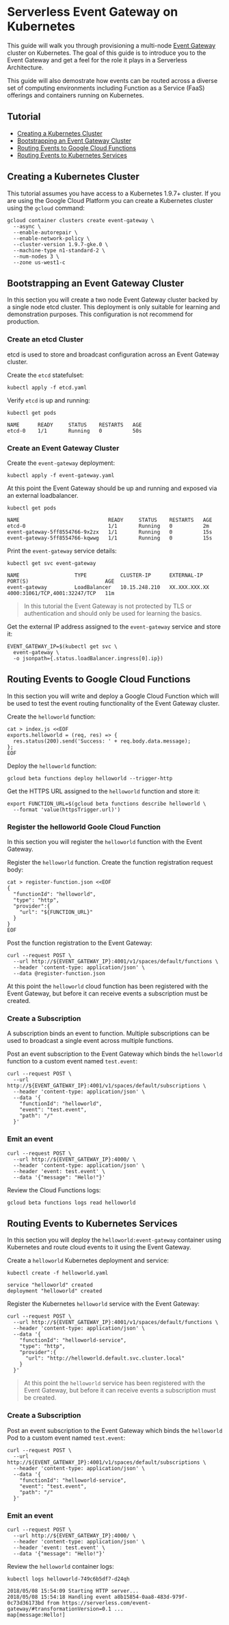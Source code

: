 # Serverless Event Gateway on Kubernetes

This guide will walk you through provisioning a multi-node [Event Gateway](https://github.com/serverless/event-gateway) cluster on Kubernetes. The goal of this guide is to introduce you to the Event Gateway and get a feel for the role it plays in a Serverless Architecture.

This guide will also demostrate how events can be routed across a diverse set of computing environments including Function as a Service (FaaS) offerings and containers running on Kubernetes. 

## Tutorial

* [Creating a Kubernetes Cluster](#creating-a-kubernetes-cluster)
* [Bootstrapping an Event Gateway Cluster](#bootstrapping-an-event-gateway-cluster)
* [Routing Events to Google Cloud Functions](#routing-events-to-google-cloud-functions)
* [Routing Events to Kubernetes Services](#routing-events-to-kubernetes-services)

## Creating a Kubernetes Cluster

This tutorial assumes you have access to a Kubernetes 1.9.7+ cluster. If you are using the Google Cloud Platform you can create a Kubernetes cluster using the `gcloud` command: 

```
gcloud container clusters create event-gateway \
  --async \
  --enable-autorepair \
  --enable-network-policy \
  --cluster-version 1.9.7-gke.0 \
  --machine-type n1-standard-2 \
  --num-nodes 3 \
  --zone us-west1-c
```

## Bootstrapping an Event Gateway Cluster

In this section you will create a two node Event Gateway cluster backed by a single node etcd cluster. This deployment is only suitable for learning and demonstration purposes. This configuration is not recommend for production.

### Create an etcd Cluster

etcd is used to store and broadcast configuration across an Event Gateway cluster.

Create the `etcd` statefulset:

```
kubectl apply -f etcd.yaml
```

Verify `etcd` is up and running:

```
kubectl get pods
```
```
NAME      READY     STATUS    RESTARTS   AGE
etcd-0    1/1       Running   0          50s
```

### Create an Event Gateway Cluster

Create the `event-gateway` deployment:

```
kubectl apply -f event-gateway.yaml
```

At this point the Event Gateway should be up and running and exposed via an external loadbalancer.

```
kubectl get pods
```
```
NAME                             READY     STATUS    RESTARTS   AGE
etcd-0                           1/1       Running   0          2m
event-gateway-5ff8554766-9x2zx   1/1       Running   0          15s
event-gateway-5ff8554766-kqwwg   1/1       Running   0          15s
```

Print the `event-gateway` service details:

```
kubectl get svc event-gateway
```
```
NAME                  TYPE           CLUSTER-IP      EXTERNAL-IP     PORT(S)                         AGE
event-gateway         LoadBalancer   10.15.248.210   XX.XXX.XXX.XX   4000:31061/TCP,4001:32247/TCP   11m
```

> In this tutorial the Event Gateway is not protected by TLS or authentication and should only be used for learning the basics.

Get the external IP address assigned to the `event-gateway` service and store it:

```
EVENT_GATEWAY_IP=$(kubectl get svc \
  event-gateway \
  -o jsonpath={.status.loadBalancer.ingress[0].ip})
```

## Routing Events to Google Cloud Functions

In this section you will write and deploy a Google Cloud Function which will be used to test the event routing functionality of the Event Gateway cluster.

Create the `helloworld` function:

```
cat > index.js <<EOF
exports.helloworld = (req, res) => {
  res.status(200).send('Success: ' + req.body.data.message);
};
EOF
```

Deploy the `helloworld` function:

```
gcloud beta functions deploy helloworld --trigger-http
```

Get the HTTPS URL assigned to the `helloworld` function and store it:

```
export FUNCTION_URL=$(gcloud beta functions describe helloworld \
  --format 'value(httpsTrigger.url)')
```

### Register the helloworld Goole Cloud Function

In this section you will register the `helloworld` function with the Event Gateway.

Register the `helloworld` function. Create the function registration request body:

```
cat > register-function.json <<EOF
{
  "functionId": "helloworld",
  "type": "http",
  "provider":{
    "url": "${FUNCTION_URL}"
  }
}
EOF
```

Post the function registration to the Event Gateway:

```
curl --request POST \
  --url http://${EVENT_GATEWAY_IP}:4001/v1/spaces/default/functions \
  --header 'content-type: application/json' \
  --data @register-function.json
```

At this point the `helloworld` cloud function has been registered with the Event Gateway, but before it can receive events a subscription must be created.

### Create a Subscription

A subscription binds an event to function. Multiple subscriptions can be used to broadcast a single event across multiple functions.

Post an event subscription to the Event Gateway which binds the `helloworld` function to a custom event named `test.event`:

```
curl --request POST \
  --url http://${EVENT_GATEWAY_IP}:4001/v1/spaces/default/subscriptions \
  --header 'content-type: application/json' \
  --data '{
    "functionId": "helloworld",
    "event": "test.event",
    "path": "/"
  }'
```

### Emit an event

```
curl --request POST \
  --url http://${EVENT_GATEWAY_IP}:4000/ \
  --header 'content-type: application/json' \
  --header 'event: test.event' \
  --data '{"message": "Hello!"}'
```

Review the Cloud Functions logs:

```
gcloud beta functions logs read helloworld
```

## Routing Events to Kubernetes Services

In this section you will deploy the `helloworld:event-gateway` container using Kubernetes and route cloud events to it using the Event Gateway.

Create a `helloworld` Kubernetes deployment and service:

```
kubectl create -f helloworld.yaml
```

```
service "helloworld" created
deployment "helloworld" created
```

Register the Kubernetes `helloworld` service with the Event Gateway:

```
curl --request POST \
  --url http://${EVENT_GATEWAY_IP}:4001/v1/spaces/default/functions \
  --header 'content-type: application/json' \
  --data '{
    "functionId": "helloworld-service",
    "type": "http",
    "provider":{
      "url": "http://helloworld.default.svc.cluster.local"
    }
  }'
```

> At this point the `helloworld` service has been registered with the Event Gateway, but before it can receive events a subscription must be created.

### Create a Subscription

Post an event subscription to the Event Gateway which binds the `helloworld` Pod to a custom event named `test.event`:

```
curl --request POST \
  --url http://${EVENT_GATEWAY_IP}:4001/v1/spaces/default/subscriptions \
  --header 'content-type: application/json' \
  --data '{
    "functionId": "helloworld-service",
    "event": "test.event",
    "path": "/"
  }'
```

### Emit an event

```
curl --request POST \
  --url http://${EVENT_GATEWAY_IP}:4000/ \
  --header 'content-type: application/json' \
  --header 'event: test.event' \
  --data '{"message": "Hello!"}'
```

Review the `helloworld` container logs:

```
kubectl logs helloworld-749c6b5df7-d24qh
```

```
2018/05/08 15:54:09 Starting HTTP server...
2018/05/08 15:54:18 Handling event a8b15854-0aa8-483d-979f-0c73d36173bd from https://serverless.com/event-gateway/#transformationVersion=0.1 ...
map[message:Hello!]
```
